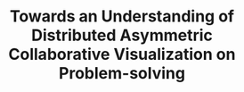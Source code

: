 ---
authors:
- Wai Tong
- Meng Xia
- Kam Kwai Wong
- Doug A. Bowman
- Ting-Chuen Pong
- Huamin Qu
- Yalong Yang
link: 
tags:
- Human-centered computing
- Visualization techniques
- Collaborative and social computing

title: 'Towards an Understanding of Distributed Asymmetric Collaborative Visualization on Problem-solving'
venue: IEEE VR
year: 2023
---